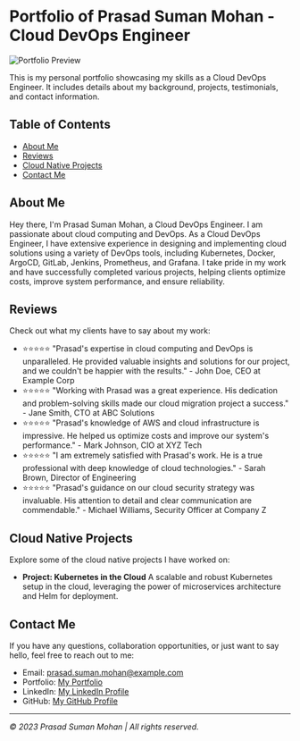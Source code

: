 # Portfolio of Prasad Suman Mohan - Cloud DevOps Engineer

![Portfolio Preview](https://your-portfolio-image-url.com)

This is my personal portfolio showcasing my skills as a Cloud DevOps Engineer. It includes details about my background, projects, testimonials, and contact information.

## Table of Contents

- [About Me](#about-me)
- [Reviews](#reviews)
- [Cloud Native Projects](#cloud-native-projects)
- [Contact Me](#contact-me)

## About Me

Hey there, I'm Prasad Suman Mohan, a Cloud DevOps Engineer. I am passionate about cloud computing and DevOps. As a Cloud DevOps Engineer, I have extensive experience in designing and implementing cloud solutions using a variety of DevOps tools, including Kubernetes, Docker, ArgoCD, GitLab, Jenkins, Prometheus, and Grafana. I take pride in my work and have successfully completed various projects, helping clients optimize costs, improve system performance, and ensure reliability.

## Reviews

Check out what my clients have to say about my work:

- ⭐⭐⭐⭐⭐ "Prasad's expertise in cloud computing and DevOps is unparalleled. He provided valuable insights and solutions for our project, and we couldn't be happier with the results." - John Doe, CEO at Example Corp
- ⭐⭐⭐⭐⭐ "Working with Prasad was a great experience. His dedication and problem-solving skills made our cloud migration project a success." - Jane Smith, CTO at ABC Solutions
- ⭐⭐⭐⭐⭐ "Prasad's knowledge of AWS and cloud infrastructure is impressive. He helped us optimize costs and improve our system's performance." - Mark Johnson, CIO at XYZ Tech
- ⭐⭐⭐⭐⭐ "I am extremely satisfied with Prasad's work. He is a true professional with deep knowledge of cloud technologies." - Sarah Brown, Director of Engineering
- ⭐⭐⭐⭐⭐ "Prasad's guidance on our cloud security strategy was invaluable. His attention to detail and clear communication are commendable." - Michael Williams, Security Officer at Company Z

## Cloud Native Projects

Explore some of the cloud native projects I have worked on:

- **Project: Kubernetes in the Cloud**
  A scalable and robust Kubernetes setup in the cloud, leveraging the power of microservices architecture and Helm for deployment.

<!-- Add more cloud native projects as needed -->

## Contact Me

If you have any questions, collaboration opportunities, or just want to say hello, feel free to reach out to me:

- Email: prasad.suman.mohan@example.com
- Portfolio: [My Portfolio](https://linktr.ee/sumanprasad007)
- LinkedIn: [My LinkedIn Profile](https://www.linkedin.com/in/sumanprasad007)
- GitHub: [My GitHub Profile](https://github.com/sumanprasad007)

---

_&copy; 2023 Prasad Suman Mohan | All rights reserved._
